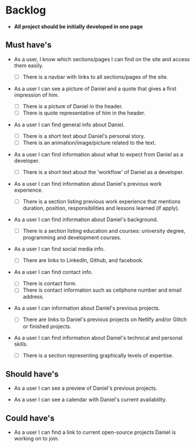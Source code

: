 # Backlog

- **All project should be initially developed in one page**

## Must have's

- As a user, I know which sections/pages I can find on the site and access them
  easily.

  - [ ] There is a navbar with links to all sections/pages of the site.

- As a user I can see a picture of Daniel and a quote that gives a first
  impression of him.

  - [ ] There is a picture of Daniel in the header.
  - [ ] There is quote representative of him in the header.

- As a user I can find general info about Daniel.

  - [ ] There is a short text about Daniel's personal story.
  - [ ] There is an animation/image/picture related to the text.

- As a user I can find information about what to expect from Daniel as a
  developer.

  - [ ] There is a short text about the 'workflow' of Daniel as a developer.

- As a user I can find information about Daniel's previous work experience.

  - [ ] There is a section listing previous work experience that mentions
        duration, position, responsibilities and lessons learned (if apply).

- As a user I can find information about Daniel's background.

  - [ ] There is a section listing education and courses: university degree,
        programming and development courses.

- As a user I can find social media info.

  - [ ] There are links to LinkedIn, Github, and facebook.

- As a user I can find contact info.

  - [ ] There is contact form.
  - [ ] There is contact information such as cellphone number and email address.

- As a user I can information about Daniel's previous projects.

  - [ ] There are links to Daniel's previous projects on Netlify and/or Glitch
        or finished projects.

- As a user I can find information about Daniel's technical and personal skills.

  - [ ] There is a section representing graphically levels of expertise.

## Should have's

- As a user I can see a preview of Daniel's previous projects.

- As a user I can see a calendar with Daniel's current availability.

## Could have's

- As a user I can find a link to current open-source projects Daniel is working
  on to join.
